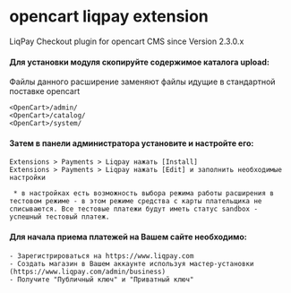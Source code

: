 opencart liqpay extension
===============

LiqPay Checkout plugin for opencart CMS since Version 2.3.0.x

#### Для установки модуля скопируйте содержимое каталога upload: ####
Файлы данного расширение заменяют файлы идущие в стандартной поставке opencart

```
<OpenCart>/admin/
<OpenCart>/catalog/
<OpenCart>/system/
```

#### Затем в панели администратора установите и настройте его: ####

```
Extensions > Payments > Liqpay нажать [Install]
Extensions > Payments > Liqpay нажать [Edit] и заполнить необходимые настройки

 * в настройках есть возможность выбора режима работы расширения в тестовом режиме - в этом режиме средства с карты плательщика не списываются. Все тестовые платежи будут иметь статус sandbox - успешный тестовый платеж.

```


#### Для начала приема платежей на Вашем сайте необходимо: ####
    - Зарегистрироваться на https://www.liqpay.com
    - Создать магазин в Вашем аккаунте используя мастер-установки (https://www.liqpay.com/admin/business)
    - Получите "Публичный ключ" и "Приватный ключ"
